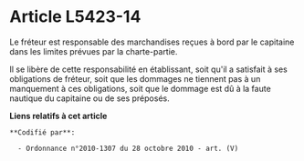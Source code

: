 # Article L5423-14

Le fréteur est responsable des marchandises reçues à bord par le capitaine dans les limites prévues par la charte-partie.

Il se libère de cette responsabilité en établissant, soit qu'il a satisfait à ses obligations de fréteur, soit que les
dommages ne tiennent pas à un manquement à ces obligations, soit que le dommage est dû à la faute nautique du capitaine ou de
ses préposés.

**Liens relatifs à cet article**

	**Codifié par**:

	  - Ordonnance n°2010-1307 du 28 octobre 2010 - art. (V)
